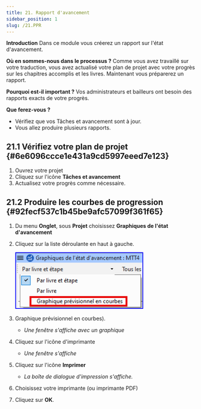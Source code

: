 ```yaml
---
title: 21. Rapport d'avancement
sidebar_position: 1
slug: /21.PPR
---
```


**Introduction** Dans ce module vous créerez un rapport sur l'état d'avancement.

**Où en sommes-nous dans le processus ?** Comme vous avez travaillé sur votre traduction, vous avez actualisé votre plan de projet avec votre progrès sur les chapitres accomplis et les livres. Maintenant vous préparerez un rapport.

**Pourquoi est-il important ?** Vos administrateurs et bailleurs ont besoin des rapports exacts de votre progrès.

**Que ferez-vous ?**

- Vérifiez que vos Tâches et avancement sont à jour.
- Vous allez produire plusieurs rapports.

## 21.1 Vérifiez votre plan de projet {#6e6096ccce1e431a9cd5997eeed7e123}

1. Ouvrez votre projet
2. Cliquez sur l'icône **Tâches et avancement**
3. Actualisez votre progrès comme nécessaire.

## 21.2 Produire les courbes de progression {#92fecf537c1b45be9afc57099f361f65}

1. Du menu **Onglet**, sous **Projet** choisissez **Graphiques de l'état d'avancement**

2. Cliquez sur la liste déroulante en haut à gauche.

    ![](./277798433.png)

3. Graphique prévisionnel en courbes).
    - _Une fenêtre s'affiche avec un graphique_

4. Cliquez sur l'icône d'imprimante
    - _Une fenêtre s'affiche_

5. Cliquez sur l'icône **Imprimer**
    - _La boîte de dialogue d'impression s'affiche._

6. Choisissez votre imprimante (ou imprimante PDF)

7. Cliquez sur **OK**.
